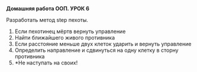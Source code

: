 **Домашняя работа ООП. УРОК 6**

Разработать метод step пехоты.
1. Если пехотинец мёртв вернуть управление
2. Найти ближайшего живого противника
3. Если расстояние меньше двух клеток ударить и вернуть управление
4. Определить направление и сдвинуться на одну клетку в сторну противника
5. *Не наступать на своих!